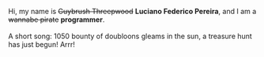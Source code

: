 Hi, my name is ~~Guybrush Threepwood~~ **Luciano Federico Pereira**, and I am a ~~wannabe pirate~~ **programmer**.<br><br>A short song: 1050 bounty of doubloons gleams in the sun, a treasure hunt has just begun! Arrr!

